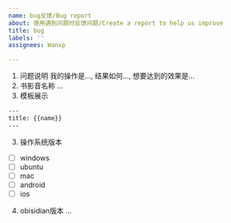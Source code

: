 ```yaml
---
name: bug反馈/Bug report
about: 使用遇到问题时反馈问题/Create a report to help us improve
title: bug
labels: ''
assignees: Wanxp

---
```


1. 问题说明
我的操作是..., 结果如何..., 想要达到的效果是...
2. 书影音名称
...
3. 模板展示
```txt
---
title: {{name}}
---
```
3. 操作系统版本
- [ ] windows
- [ ] ubuntu
- [ ] mac
- [ ] android
- [ ] ios
4. obisidian版本
...
